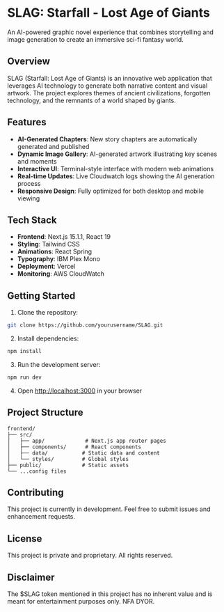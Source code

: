 # SLAG: Starfall - Lost Age of Giants

An AI-powered graphic novel experience that combines storytelling and image generation to create an immersive sci-fi fantasy world.

## Overview

SLAG (Starfall: Lost Age of Giants) is an innovative web application that leverages AI technology to generate both narrative content and visual artwork. The project explores themes of ancient civilizations, forgotten technology, and the remnants of a world shaped by giants.

## Features

- **AI-Generated Chapters**: New story chapters are automatically generated and published
- **Dynamic Image Gallery**: AI-generated artwork illustrating key scenes and moments
- **Interactive UI**: Terminal-style interface with modern web animations
- **Real-time Updates**: Live Cloudwatch logs showing the AI generation process
- **Responsive Design**: Fully optimized for both desktop and mobile viewing

## Tech Stack

- **Frontend**: Next.js 15.1.1, React 19
- **Styling**: Tailwind CSS
- **Animations**: React Spring
- **Typography**: IBM Plex Mono
- **Deployment**: Vercel
- **Monitoring**: AWS CloudWatch

## Getting Started

1. Clone the repository:
```bash
git clone https://github.com/yourusername/SLAG.git
```

2. Install dependencies:
```bash
npm install
```

3. Run the development server:
```bash
npm run dev
```

4. Open [http://localhost:3000](http://localhost:3000) in your browser

## Project Structure

```
frontend/
├── src/
│   ├── app/             # Next.js app router pages
│   ├── components/      # React components
│   ├── data/           # Static data and content
│   └── styles/         # Global styles
├── public/             # Static assets
└── ...config files
```

## Contributing

This project is currently in development. Feel free to submit issues and enhancement requests.

## License

This project is private and proprietary. All rights reserved.

## Disclaimer

The $SLAG token mentioned in this project has no inherent value and is meant for entertainment purposes only. NFA DYOR.
